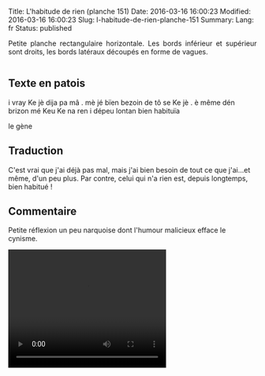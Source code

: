 Title: L'habitude de rien (planche 151)
Date: 2016-03-16 16:00:23
Modified: 2016-03-16 16:00:23
Slug: l-habitude-de-rien-planche-151
Summary: 
Lang: fr
Status: published

<p style="text-align:justify;">Petite planche rectangulaire horizontale. Les bords inférieur et supérieur sont droits, les bords latéraux découpés en forme de vagues.</p>

<figure class="image-block" style="float: center;">
  <img alt="" src="{static}/images/planche_151.png">
  <figcaption style="max-width: 630px"></figcaption>
</figure>

## Texte en patois
i vray Ke jè dija pa mâ . mè jé bïen bezoin de tô se Ke jè . è même dén brizon mé  Keu Ke na ren i dépeu  lontan bien habituïa

le gène

## Traduction
C'est vrai que j'ai déjà pas mal, mais j'ai bien besoin de tout ce que j'ai...et même, d'un peu plus.  Par contre, celui qui n'a rien est, depuis longtemps, bien habitué !

## Commentaire
Petite réflexion un peu narquoise dont l'humour malicieux efface le cynisme.



<video width="320" height="240" controls>
  <source src="https://d1njpgd0ygatdn.cloudfront.net/video_151-2.mp4" type="video/mp4">
</video>
